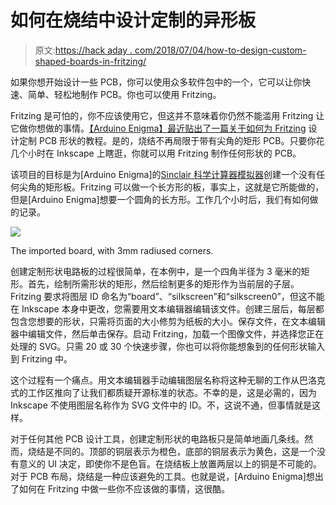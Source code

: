 # 如何在烧结中设计定制的异形板

> 原文:[https://hack aday . com/2018/07/04/how-to-design-custom-shaped-boards-in-fritzing/](https://hackaday.com/2018/07/04/how-to-design-custom-shaped-boards-in-fritzing/)

如果你想开始设计一些 PCB，你可以使用众多软件包中的一个，它可以让你快速、简单、轻松地制作 PCB。你也可以使用 Fritzing。

Fritzing 是可怕的，你不应该使用它，但这并不意味着你仍然不能滥用 Fritzing 让它做你想做的事情。[【Arduino Enigma】最近贴出了一篇关于如何为 Fritzing](https://hackaday.io/project/91895-sinclair-scientific-calculator-emulator/log/144392-how-to-design-a-custom-pcb-shape-for-fritzing-no-more-sharp-corners) 设计定制 PCB 形状的教程。是的，烧结不再局限于带有尖角的矩形 PCB。只要你花几个小时在 Inkscape 上瞎逛，你就可以用 Fritzing 制作任何形状的 PCB。

该项目的目标是为[Arduino Enigma]的[Sinclair 科学计算器模拟器](https://hackaday.io/project/91895-sinclair-scientific-calculator-emulator)创建一个没有任何尖角的矩形板。Fritzing 可以做一个长方形的板，事实上，这就是它所能做的，但是[Arduino Enigma]想要一个圆角的长方形。工作几个小时后，我们有如何做的记录。

[![](../Images/f3b48fdedc1e49695a46895e72cf4a8d.png)](https://hackaday.com/wp-content/uploads/2018/07/1317361524085738303.png)

The imported board, with 3mm radiused corners.

创建定制形状电路板的过程很简单，在本例中，是一个四角半径为 3 毫米的矩形。首先，绘制所需形状的矩形，然后绘制更多的矩形作为当前层的子层。Fritzing 要求将图层 ID 命名为“board”、“silkscreen”和“silkscreen0”，但这不能在 Inkscape 本身中更改，您需要用文本编辑器编辑该文件。创建三层后，每层都包含您想要的形状，只需将页面的大小修剪为纸板的大小。保存文件，在文本编辑器中编辑文件，然后单击保存。启动 Fritzing，加载一个图像文件，并选择您正在处理的 SVG。只需 20 或 30 个快速步骤，你也可以将你能想象到的任何形状输入到 Fritzing 中。

这个过程有一个痛点。用文本编辑器手动编辑图层名称将这种无聊的工作从巴洛克式的工作区推向了让我们都质疑开源标准的状态。不幸的是，这是必需的，因为 Inkscape 不使用图层名称作为 SVG 文件中的 ID。不，这说不通，但事情就是这样。

对于任何其他 PCB 设计工具，创建定制形状的电路板只是简单地画几条线。然而，烧结是不同的。顶部的铜层表示为橙色，底部的铜层表示为黄色，这是一个没有意义的 UI 决定，即使你不是色盲。在烧结板上放置两层以上的铜是不可能的。对于 PCB 布局，烧结是一种应该避免的工具。也就是说，[Arduino Enigma]想出了如何在 Fritzing 中做一些你不应该做的事情，这很酷。
